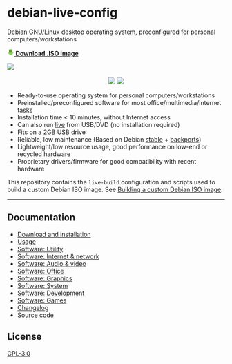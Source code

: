 # debian-live-config

[Debian GNU/Linux](https://www.debian.org/) desktop operating system, preconfigured for personal computers/workstations

**[![](download.png) Download .ISO image](https://github.com/nodiscc/debian-live-config/releases/download/2.2.2/dlc-2.2.2-debian-buster-amd64.hybrid.iso)**

![](https://i.imgur.com/8lq28mV.png)
<p align="center">
<img src="https://i.imgur.com/gdM7X0xm.jpg"> <img src="https://i.imgur.com/EpXos8Hm.png">
</p>

- Ready-to-use operating system for personal computers/workstations
- Preinstalled/preconfigured software for most office/multimedia/internet tasks
- Installation time < 10 minutes, without Internet access
- Can also run [live](https://en.wikipedia.org/wiki/Live_USB) from USB/DVD (no installation required)
- Fits on a 2GB USB drive
- Reliable, low maintenance (Based on Debian [stable](https://wiki.debian.org/DebianStable) + [backports](https://wiki.debian.org/Backports))
- Lightweight/low resource usage, good performance on low-end or recycled hardware
- Proprietary drivers/firmware for good compatibility with recent hardware

This repository contains the `live-build` configuration and scripts used to build a custom Debian ISO image. See [Building a custom Debian ISO image](custom.md).

---------------------------------------------------------

## Documentation

- [Download and installation](download-and-installation.md)
- [Usage](usage.md)
- [Software: Utility](packages/utility.md)
- [Software: Internet & network](packages/network.md)
- [Software: Audio & video](packages/audio-video.md)
- [Software: Office](packages/office.md)
- [Software: Graphics](packages/graphics.md)
- [Software: System](packages/system.md)
- [Software: Development](packages/development.md)
- [Software: Games](packages/games.md)
- [Changelog](CHANGELOG.md)
- [Source code](https://gitlab.com/nodiscc/debian-live-config)

## License

[GPL-3.0](LICENSE)

